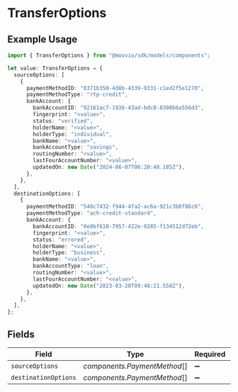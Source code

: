 # TransferOptions

## Example Usage

```typescript
import { TransferOptions } from "@moovio/sdk/models/components";

let value: TransferOptions = {
  sourceOptions: [
    {
      paymentMethodID: "0371b350-4d8b-4339-9331-c1ed2f5e1270",
      paymentMethodType: "rtp-credit",
      bankAccount: {
        bankAccountID: "92161ac7-1936-43ad-bdc8-8308b6a556d3",
        fingerprint: "<value>",
        status: "verified",
        holderName: "<value>",
        holderType: "individual",
        bankName: "<value>",
        bankAccountType: "savings",
        routingNumber: "<value>",
        lastFourAccountNumber: "<value>",
        updatedOn: new Date("2024-06-07T06:20:48.185Z"),
      },
    },
  ],
  destinationOptions: [
    {
      paymentMethodID: "540c7432-f944-4fa2-ac6a-921c3b0f86c6",
      paymentMethodType: "ach-credit-standard",
      bankAccount: {
        bankAccountID: "0e8bf610-7957-422e-9285-f134512d72eb",
        fingerprint: "<value>",
        status: "errored",
        holderName: "<value>",
        holderType: "business",
        bankName: "<value>",
        bankAccountType: "loan",
        routingNumber: "<value>",
        lastFourAccountNumber: "<value>",
        updatedOn: new Date("2023-03-28T09:48:21.558Z"),
      },
    },
  ],
};
```

## Fields

| Field                        | Type                         | Required                     | Description                  |
| ---------------------------- | ---------------------------- | ---------------------------- | ---------------------------- |
| `sourceOptions`              | *components.PaymentMethod*[] | :heavy_minus_sign:           | N/A                          |
| `destinationOptions`         | *components.PaymentMethod*[] | :heavy_minus_sign:           | N/A                          |